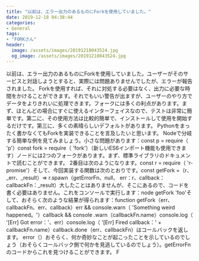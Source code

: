 ```yaml
---
title: "以前は、エラー出力のあるものにForkを使用していました。"
date: 2019-12-18 04:38:44
categories:
- General
tags:
- "FORKさん"
header:
  image: /assets/images/20191218043524.jpg
  og_image: /assets/images/20191218043524.jpg
---
```


以前は、エラー出力のあるものにForkを使用していました。ユーザーがそのサービスと対話しようとすると、実際には問題ありませんでしたが、エラーが報告されました。 Forkを使用すれば、それに対処する必要はなく、出力に必要な時間をかけることができます。それでもいい警告が出ますが、ユーザーのやり方でデータをよりきれいに処理できます。フォークには多くの利点があります。まず、ほとんどの場合にすぐに使えるインターフェイスなので、テストは非常に簡単です。第二に、その使用方法は比較的簡単で、インストールして使用を開始するだけです。第三に、多くの素晴らしいデフォルトがあります。 Pythonをまったく書かなくてもForkを実装できることを言及したいと思います。 Nodeで分岐する簡単な例を見てみましょう。小さな問題があります：const p = require（ &#39;p&#39;）const fork = require（ &#39;fork&#39;）（新しいES6インポート機能も使用できます）ノードには2つのフォークがあります。まず、標準ライブラリのドキュメントで読むことができます。 2番目は次のようになります。const r = require（ &#39;r-promise&#39;）そして、今回実装する関数は次のとおりです。const getFork =（r、_err、_result）=&gt; r.spawn（getErrorFn、null、 err：r、callback：callbackFn：_result）大したことはありませんが、そこにあるので、コードを書く必要はありません。これをコンソールで実行します：node getFork &#39;foo&#39;そして、おそらく次のような結果が得られます：function getFork（err、callbackFn、err、callback）err &amp;&amp; console.warn（ &#39;Something weird happened。&#39;）callback &amp;&amp; console .warn（callbackFn.name）console.log（ &#39;[Err] Got error：&#39;、err）console.log（ &#39;[Err] Fired callback：&#39; + callbackFn.name）callback.done（err、callbackFn）はコールバックを返します。 error（）おそらく、何か奇妙なことが起こったことを示しているのでしょう（おそらくコールバック側で何かを見逃しているのでしょう）。getErrorFnのコードからこれを見つけることができます。 F
